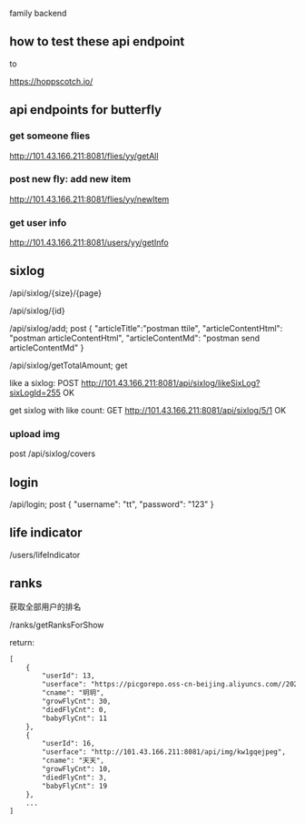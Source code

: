family backend

## how to test these api endpoint

to 

https://hoppscotch.io/

## api endpoints for butterfly 

### get someone flies

http://101.43.166.211:8081/flies/yy/getAll

### post new fly: add new item

http://101.43.166.211:8081/flies/yy/newItem

### get user info

http://101.43.166.211:8081/users/yy/getInfo


## sixlog

/api/sixlog/{size}/{page}

/api/sixlog/{id}

/api/sixlog/add; post 
{
	"articleTitle":"postman ttile",
	"articleContentHtml": "postman articleContentHtml",
	"articleContentMd": "postman send articleContentMd"
}

/api/sixlog/getTotalAmount; get

like a sixlog: 
POST
http://101.43.166.211:8081/api/sixlog/likeSixLog?sixLogId=255
OK

get sixlog with like count:
GET
http://101.43.166.211:8081/api/sixlog/5/1
OK


### upload img

post /api/sixlog/covers

## login

/api/login; post
{
    "username": "tt",
    "password": "123"
}

## life indicator

/users/lifeIndicator

## ranks

获取全部用户的排名

/ranks/getRanksForShow

return:

```txt
[
    {
        "userId": 13,
        "userface": "https://picgorepo.oss-cn-beijing.aliyuncs.com//2022-11-23-13-28-38README.png",
        "cname": "玥玥",
        "growFlyCnt": 30,
        "diedFlyCnt": 0,
        "babyFlyCnt": 11
    },
    {
        "userId": 16,
        "userface": "http://101.43.166.211:8081/api/img/kw1gqejpeg",
        "cname": "天天",
        "growFlyCnt": 10,
        "diedFlyCnt": 3,
        "babyFlyCnt": 19
    },
    ...
]
```
